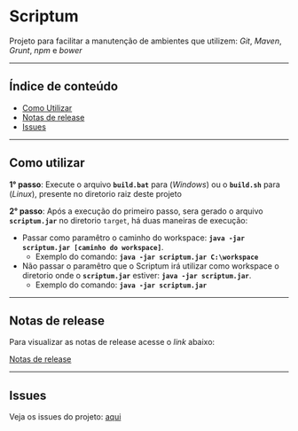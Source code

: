 # Scriptum

Projeto para facilitar a manutenção de ambientes que utilizem: _Git_, _Maven_, _Grunt_, _npm_ e _bower_ 

-----

## Índice de conteúdo

* [Como Utilizar](#como-utilizar "Como utilizar")
* [Notas de release](#notas-de-release "Notas de release do projeto")
* [Issues](#issues "Issues do projeto")

-----

## Como utilizar

__1° passo__: Execute o arquivo __`build.bat`__ para (_Windows_) ou o __`build.sh`__ para (_Linux_), presente no diretorio raiz deste projeto



__2° passo__: Após a execução do primeiro passo, sera gerado o arquivo __`scriptum.jar`__ no diretorio
`target`, há duas maneiras de execução:
 * Passar como paramêtro o caminho do workspace: __`java -jar scriptum.jar [caminho do workspace]`__.
   * Exemplo do comando: __`java -jar scriptum.jar C:\workspace`__
 * Não passar o paramêtro que o Scriptum irá utilizar como workspace o diretorio onde o __`scriptum.jar`__ estiver: __`java -jar scriptum.jar`__.
   * Exemplo do comando: __`java -jar scriptum.jar`__




-----

## Notas de release

Para visualizar as notas de release acesse o _link_ abaixo:

[Notas de release](CHANGELOG.md)

-----

## Issues

Veja os issues do projeto: [aqui](../../issues)
